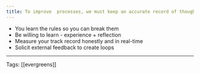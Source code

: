 ```yaml
---
title: To improve  processes, we must keep an accurate record of thoughts and opinions in real time.
---
```

- You learn the rules so you can break them
- Be willing to learn - experience + reflection
- Measure your track record honestly and in real-time
- Solicit external feedback to create loops

--------
Tags: [[evergreens]]